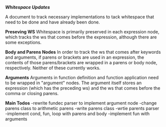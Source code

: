  ***Whitespace Updates***

A document to track necessary implementations to tack whitespace that need to be done and have already been done.

**Preseving WS**
Whitespace is primarily preserved in each expression node, which tracks the ws that comes before the expression, although there are some exceptions.

**Body and Parens Nodes**
In order to track the ws that comes after keywords and arguments, if parens or brackets are used in an expression, the contents of those parens/brackets are wrapped in a parens or body node, respectively. Neither of these currently works. 

**Arguments**
Arguments in function definition and function application need to be wrapped in "argument" nodes. The argument itself stores an expression (which has the preceding ws) and the ws that comes before the comma or closing parens.

**Main Todos**
-rewrite fundec parser to implement argument node
-change parens class to arithmetic parens
-write parens class
-wrtie parents parser
-implement cond, fun, loop with parens and body
-implement fun with arguments
